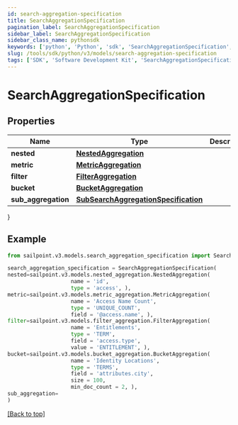 ```yaml
---
id: search-aggregation-specification
title: SearchAggregationSpecification
pagination_label: SearchAggregationSpecification
sidebar_label: SearchAggregationSpecification
sidebar_class_name: pythonsdk
keywords: ['python', 'Python', 'sdk', 'SearchAggregationSpecification', 'SearchAggregationSpecification'] 
slug: /tools/sdk/python/v3/models/search-aggregation-specification
tags: ['SDK', 'Software Development Kit', 'SearchAggregationSpecification', 'SearchAggregationSpecification']
---
```


# SearchAggregationSpecification


## Properties

Name | Type | Description | Notes
------------ | ------------- | ------------- | -------------
**nested** | [**NestedAggregation**](nested-aggregation) |  | [optional] 
**metric** | [**MetricAggregation**](metric-aggregation) |  | [optional] 
**filter** | [**FilterAggregation**](filter-aggregation) |  | [optional] 
**bucket** | [**BucketAggregation**](bucket-aggregation) |  | [optional] 
**sub_aggregation** | [**SubSearchAggregationSpecification**](sub-search-aggregation-specification) |  | [optional] 
}

## Example

```python
from sailpoint.v3.models.search_aggregation_specification import SearchAggregationSpecification

search_aggregation_specification = SearchAggregationSpecification(
nested=sailpoint.v3.models.nested_aggregation.NestedAggregation(
                    name = 'id', 
                    type = 'access', ),
metric=sailpoint.v3.models.metric_aggregation.MetricAggregation(
                    name = 'Access Name Count', 
                    type = 'UNIQUE_COUNT', 
                    field = '@access.name', ),
filter=sailpoint.v3.models.filter_aggregation.FilterAggregation(
                    name = 'Entitlements', 
                    type = 'TERM', 
                    field = 'access.type', 
                    value = 'ENTITLEMENT', ),
bucket=sailpoint.v3.models.bucket_aggregation.BucketAggregation(
                    name = 'Identity Locations', 
                    type = 'TERMS', 
                    field = 'attributes.city', 
                    size = 100, 
                    min_doc_count = 2, ),
sub_aggregation=
)

```
[[Back to top]](#) 


